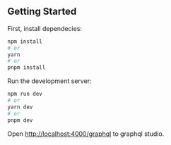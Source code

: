 ## Getting Started
First, install dependecies:

```bash
npm install
# or
yarn 
# or
pnpm install
```

Run the development server:

```bash
npm run dev
# or
yarn dev
# or
pnpm dev
```

Open [http://localhost:4000/graphql](http://localhost:4000/graphql) to graphql studio.
